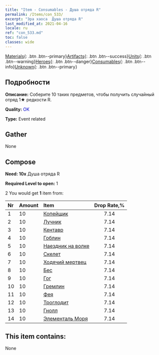 ```yaml
---
title: "Item - Consumables - Душа отряда R"
permalink: /Items/con_533/
excerpt: "Эра хаоса  Душа отряда R"
last_modified_at: 2021-04-16
locale: ru
ref: "con_533.md"
toc: false
classes: wide
---
```

 [Materials](/ru/Items/){: .btn .btn--primary}[Artifacts](/ru/Items/Artifacts/){: .btn .btn--success}[Units](/ru/Items/Units/){: .btn .btn--warning}[Heroes](/ru/Items/Heroes/){: .btn .btn--danger}[Consumables](/ru/Items/Consumables/){: .btn .btn--info}[Unknown](/ru/Items/Unknown/){: .btn .btn--primary}

## Подробности
 **Описание:** Соберите 10 таких предметов, чтобы получить случайный отряд 1★ редкости R.

 **Quality:** <span style="color: #0000CD">OK</span>

 **Type:** Event related

## Gather

  None

## Compose

 **Need: 10x** Душа отряда R

 **Required Level to open:** 1

 2 You would get **1** item  from:

  | Nr | Amount |     Item    | Drop Rate,% |
  |:---|:-------|:------------|:---------:|
  | 1 | 10 | [Копейщик](/ru/Items/unt_190/) | 7.14 | 
  | 2 | 10 | [Лучник](/ru/Items/unt_191/) | 7.14 | 
  | 3 | 10 | [Кентавр](/ru/Items/unt_199/) | 7.14 | 
  | 4 | 10 | [Гоблин](/ru/Items/unt_217/) | 7.14 | 
  | 5 | 10 | [Наездник на волке](/ru/Items/unt_218/) | 7.14 | 
  | 6 | 10 | [Скелет](/ru/Items/unt_208/) | 7.14 | 
  | 7 | 10 | [Ходячий мертвец](/ru/Items/unt_209/) | 7.14 | 
  | 8 | 10 | [Бес](/ru/Items/unt_226/) | 7.14 | 
  | 9 | 10 | [Гог](/ru/Items/unt_227/) | 7.14 | 
  | 10 | 10 | [Гремлин](/ru/Items/unt_235/) | 7.14 | 
  | 11 | 10 | [Фея](/ru/Items/unt_262/) | 7.14 | 
  | 12 | 10 | [Троглодит](/ru/Items/unt_244/) | 7.14 | 
  | 13 | 10 | [Гнолл](/ru/Items/unt_253/) | 7.14 | 
  | 14 | 10 | [Элементаль Моря](/ru/Items/unt_275/) | 7.14 | 


## This item contains:

  None

